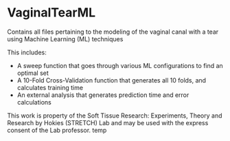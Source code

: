 # VaginalTearML

Contains all files pertaining to the modeling of the vaginal canal with a tear using Machine Learning (ML) techniques

This includes:

- A sweep function that goes through various ML configurations to find an optimal set
- A 10-Fold Cross-Validation function that generates all 10 folds, and calculates training time
- An external analysis that generates prediction time and error calculations

This work is property of the Soft Tissue Research: Experiments, Theory and Research by Hokies (STRETCH) Lab and may be used with the express consent of the Lab professor. temp
